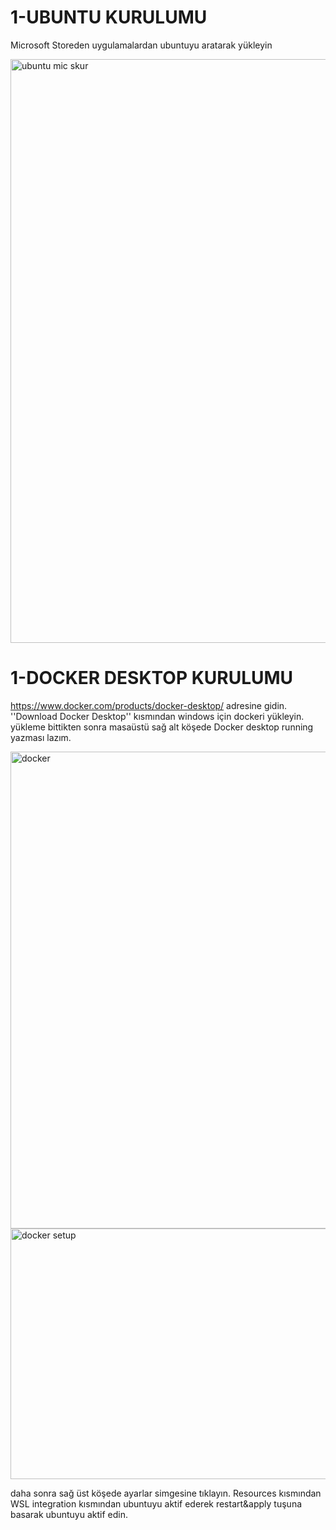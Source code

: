 # 1-UBUNTU KURULUMU
Microsoft Storeden uygulamalardan ubuntuyu aratarak yükleyin


<img width="1873" height="934" alt="ubuntu mic skur" src="https://github.com/user-attachments/assets/7dc0347c-05b1-417e-a596-45c996f81e22" />



# 1-DOCKER DESKTOP KURULUMU
https://www.docker.com/products/docker-desktop/ adresine gidin. ''Download Docker Desktop'' kısmından windows için dockeri yükleyin. yükleme bittikten sonra masaüstü sağ alt köşede Docker desktop running yazması lazım. 




<img width="1885" height="763" alt="docker" src="https://github.com/user-attachments/assets/76935b53-4bae-4c6e-bf34-fe689b12e92f" />
<img width="707" height="401" alt="docker setup" src="https://github.com/user-attachments/assets/6ddb4223-6dfd-4983-8fb8-5ad2602e1b98" />

daha sonra sağ üst köşede ayarlar simgesine tıklayın. Resources kısmından WSL integration kısmından ubuntuyu aktif ederek restart&apply tuşuna basarak ubuntuyu aktif edin.
